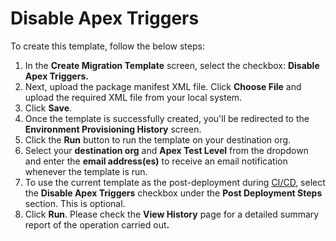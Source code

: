 # Disable Apex Triggers

To create this template, follow the below steps:

1. In the **Create Migration Template** screen, select the checkbox: **Disable Apex Triggers.**
2. Next, upload the package manifest XML file. Click **Choose File** and upload the required XML file from your local system.
3. Click **Save**.&#x20;
4. Once the template is successfully created, you'll be redirected to the **Environment Provisioning History** screen.
5. Click the **Run** button to run the template on your destination org.
6. Select your **destination org** and **Apex Test Level** from the dropdown and enter the **email address(es)** to receive an email notification whenever the template is run.
7. To use the current template as the post-deployment during [CI/CD](https://www.autorabit.com/blog/essential-aspects-of-a-salesforce-ci-cd-suite/), select the **Disable Apex Triggers** checkbox under the **Post Deployment Steps** section. This is optional.
8. Click **Run**. Please check the **View History** page for a detailed summary report of the operation carried ou&#x74;**.**
